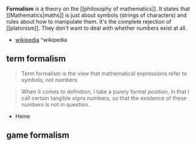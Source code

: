 **Formalism** is a theory on the [[philosophy of mathematics]].
It states that [[Mathematics|maths]] is just about symbols (strings of characters) and rules about how to manipulate them.
It's the complete rejection of [[platonism]]. They don't want to deal with whether numbers exist at all.

- [wikipedia](https://en.wikipedia.org/wiki/Formalism_(philosophy_of_mathematics)) ^wikipedia

## term formalism

>Term formalism is the view that mathematical expressions refer to symbols, not numbers

>When it comes to definition, I take a purely formal position, in that I call certain tangible signs numbers, so that the existence of these numbers is not in question.
- Heine

## game formalism

